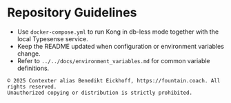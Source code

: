 # Repository Guidelines

- Use `docker-compose.yml` to run Kong in db-less mode together with the local Typesense service.
- Keep the README updated when configuration or environment variables change.
- Refer to `../../docs/environment_variables.md` for common variable definitions.

```
© 2025 Contexter alias Benedikt Eickhoff, https://fountain.coach. All rights reserved.
Unauthorized copying or distribution is strictly prohibited.
```
